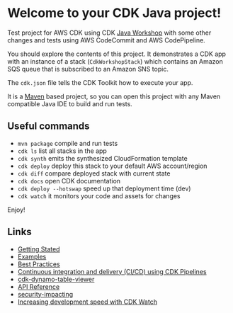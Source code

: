 # Welcome to your CDK Java project!

Test project for AWS CDK using CDK [Java Workshop](https://cdkworkshop.com/50-java.html) with some other changes and tests using AWS CodeCommit and AWS CodePipeline.

You should explore the contents of this project. It demonstrates a CDK app with an instance of a stack (`CdkWorkshopStack`)
which contains an Amazon SQS queue that is subscribed to an Amazon SNS topic.

The `cdk.json` file tells the CDK Toolkit how to execute your app.

It is a [Maven](https://maven.apache.org/) based project, so you can open this project with any Maven compatible Java IDE to build and run tests.

## Useful commands

 * `mvn package`                compile and run tests
 * `cdk ls`                     list all stacks in the app
 * `cdk synth`                  emits the synthesized CloudFormation template
 * `cdk deploy`                 deploy this stack to your default AWS account/region
 * `cdk diff`                   compare deployed stack with current state
 * `cdk docs`                   open CDK documentation
 * `cdk deploy --hotswap`       speed up that deployment time (dev)
 * `cdk watch`                  it monitors your code and assets for changes

Enjoy!

## Links
* [Getting Stated](https://docs.aws.amazon.com/cdk/v2/guide/getting_started.html)
* [Examples](https://github.com/aws-samples/aws-cdk-examples)
* [Best Practices](https://docs.aws.amazon.com/cdk/v2/guide/best-practices.html)
* [Continuous integration and delivery (CI/CD) using CDK Pipelines](https://docs.aws.amazon.com/cdk/v2/guide/cdk_pipeline.html)
* [cdk-dynamo-table-viewer](https://github.com/cdklabs/cdk-dynamo-table-viewer)
* [API Reference](https://docs.aws.amazon.com/cdk/api/v1/docs/aws-construct-library.html)
* [security-impacting](https://github.com/aws/aws-cdk/issues/1299)
* [Increasing development speed with CDK Watch](https://aws.amazon.com/blogs/developer/increasing-development-speed-with-cdk-watch/)

